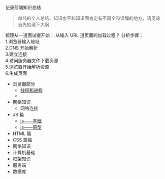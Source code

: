 记录前端知识总结

> 单纯的个人总结，知识水平和知识面肯定有不周全和误解的地方，请见谅
> 首先梳理下大纲

梳理从一道面试提开始：
从输入 URL 道页面的加载过程？
分析步骤：  
1.浏览器输入地址  
2.DNS 开始解析  
3.建立连接  
4.访问服务器文件下载资源  
5.浏览器开始解析资源  
6.生成页面

-   浏览器部分
    -   [线程和进程](/page/brower-page/side)
    -
-   网络知识
    -   网络连接
-   JS 篇
    -   [js——基础](/js-page/base)
    -   [js——原型](/js-page/prototype)
-   HTML 篇
-   CSS 篇幅
-   网络知识
-   计算机基础
-   框架知识
-   服务端
-   数据库
